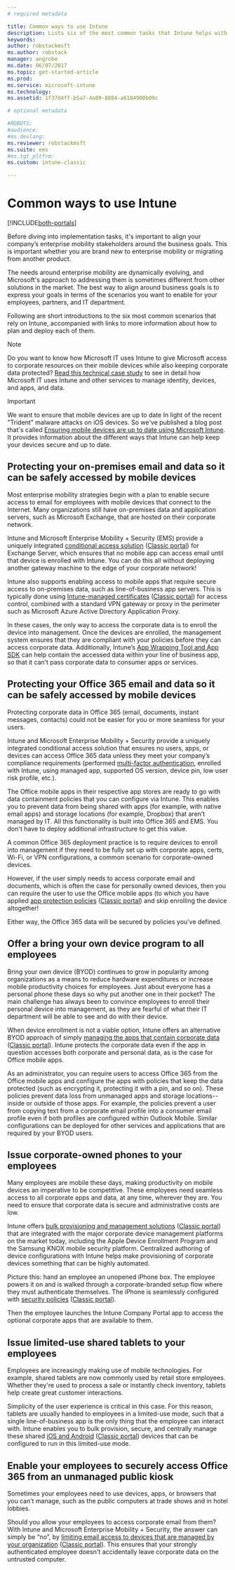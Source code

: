 ```yaml
---
# required metadata

title: Common ways to use Intune 
description: Lists six of the most common tasks that Intune helps with
keywords:
author: robstackmsft
ms.author: robstack
manager: angrobe
ms.date: 06/07/2017
ms.topic: get-started-article
ms.prod:
ms.service: microsoft-intune
ms.technology:
ms.assetid: 1f37d4ff-b5a7-4a89-8884-a6184908b09c

# optional metadata

#ROBOTS:
#audience:
#ms.devlang:
ms.reviewer: robstackmsft
ms.suite: ems
#ms.tgt_pltfrm:
ms.custom: intune-classic

---
```


# Common ways to use Intune

[!INCLUDE[both-portals](./includes/note-for-both-portals.md)]

Before diving into implementation tasks, it's important to align your company’s enterprise mobility stakeholders around the business goals.  This is important whether you are brand new to enterprise mobility or migrating from another product.  

The needs around enterprise mobility are dynamically evolving, and Microsoft's approach to addressing them is sometimes different from other solutions in the market. The best way to align around business goals is to express your goals in terms of the scenarios you want to enable for your employees, partners, and IT department.  

Following are short introductions to the six most common scenarios that rely on Intune, accompanied with links to more information about how to plan and deploy each of them.

>[!NOTE]
>Do you want to know how Microsoft IT uses Intune to give Microsoft access to corporate resources on their mobile devices while also keeping corporate data protected? [Read this technical case study](https://www.microsoft.com/itshowcase/Article/Content/588) to see in detail how Microsoft IT uses Intune and other services to manage identity, devices, and apps, and data.  

>[!IMPORTANT]
>We want to ensure that mobile devices are up to date
>In light of the recent "Trident" malware attacks on iOS devices. So we've published a blog post that's called [Ensuring mobile devices are up to date using Microsoft Intune](https://blogs.technet.microsoft.com/enterprisemobility/2016/08/26/ensuring-mobile-devices-are-up-to-date-using-microsoft-intune/). It provides information about the different ways that Intune can help keep your devices secure and up to date.

## Protecting your on-premises email and data so it can be safely accessed by mobile devices
Most enterprise mobility strategies begin with a plan to enable secure access to email for employees with mobile devices that connect to the Internet. Many organizations still have on-premises data and application servers, such as Microsoft Exchange, that are hosted on their corporate network.


Intune and Microsoft Enterprise Mobility + Security  (EMS) provide a uniquely integrated [conditional access solution](conditional-access.md) ([Classic portal](/intune-classic/deploy-use/restrict-access-to-email-and-o365-services-with-microsoft-intune)) for Exchange Server, which ensures that no mobile app can access email until that device is enrolled with Intune. You can do this all without deploying another gateway machine to the edge of your corporate network!

Intune also supports enabling access to mobile apps that require secure access to on-premises data, such as line-of-business app servers. This is typically done using [Intune-managed certificates](certificates-configure.md) ([Classic portal](/intune-classic/deploy-use/secure-resource-access-with-certificate-profiles)) for access control, combined with a standard VPN gateway or proxy in the perimeter such as Microsoft Azure Active Directory Application Proxy.  

In these cases, the only way to access the corporate data is to enroll the device into management. Once the devices are enrolled, the management system ensures that they are compliant with your policies before they can access corporate data. Additionally, Intune’s [App Wrapping Tool and App SDK](apps-prepare-mobile-application-management.md) can help contain the accessed data within your line of business app, so that it can’t pass corporate data to consumer apps or services.

<!-- Learn more about how to plan and deploy Intune to help secure on-premises email and data. -->


## Protecting your Office 365 email and data so it can be safely accessed by mobile devices
Protecting corporate data in Office 365 (email, documents, instant messages, contacts) could not be easier for you or more seamless for your users.


Intune and Microsoft Enterprise Mobility + Security provide a uniquely integrated conditional access solution that ensures no users, apps, or devices can access Office 365 data unless they meet your company’s compliance requirements (performed [multi-factor authentication](/intune-classic/deploy-use/multi-factor-authentication-azure-active-directory), enrolled with Intune, using managed app, supported OS version, device pin, low user risk profile, etc.).


The Office mobile apps in their respective app stores are ready to go with data containment policies that you can configure via Intune. This enables you to prevent data from being shared with apps (for example, with native email apps) and storage locations (for example, Dropbox) that aren’t managed by IT. All this functionality is built into Office 365 and EMS. You don't have to deploy additional infrastructure to get this value.

A common Office 365 deployment practice is to require devices to enroll into management if they need to be fully set up with corporate apps, certs, Wi-Fi, or VPN configurations, a common scenario for corporate-owned devices.  


However, if the user simply needs to access corporate email and documents, which is often the case for personally owned devices, then you can require the user to use the Office mobile apps (to which you have applied [app protection policies](app-protection-policies.md) ([Classic portal](/intune-classic/deploy-use/protect-apps-and-data-with-microsoft-intune)) and skip enrolling the device altogether!  



Either way, the Office 365 data will be secured by policies you’ve defined.

<!-- Learn more about how to plan and deploy Intune to help secure Office 365 email and data. -->


## Offer a bring your own device program to all employees
Bring your own device (BYOD) continues to grow in popularity among organizations as a means to reduce hardware expenditures or increase mobile productivity choices for employees. Just about everyone has a personal phone these days so why put another one in their pocket? The main challenge has always been to convince employees to enroll their personal device into management, as they are fearful of what their IT department will be able to see and do with their device.  

When device enrollment is not a viable option, Intune offers an alternative BYOD approach of simply [managing the apps that contain corporate data](app-protection-policies.md) ([Classic portal](/intune-classic/deploy-use/protect-apps-and-data-with-microsoft-intune)). Intune protects the corporate data even if the app in question accesses both corporate and personal data, as is the case for Office mobile apps.  

As an administrator, you can require users to access Office 365 from the Office mobile apps and configure the apps with policies that keep the data protected (such as encrypting it, protecting it with a pin, and so on). These policies prevent data loss from unmanaged apps and storage locations--inside or outside of those apps. For example, the policies prevent a user from copying text from a corporate email profile into a consumer email profile even if both profiles are configured within Outlook Mobile. Similar configurations can be deployed for other services and applications that are required by your BYOD users.

<!-- Learn more about how to plan and deploy Intune to support BYOD.-->

## Issue corporate-owned phones to your employees
Many employees are mobile these days, making productivity on mobile devices an imperative to be competitive. These employees need seamless access to all corporate apps and data, at any time, wherever they are. You need to ensure that corporate data is secure and administrative costs are low.  

Intune offers [bulk provisioning and management solutions](device-enrollment.md) ([Classic portal](/intune-classic/deploy-use/manage-corporate-owned-devices)) that are integrated with the major corporate device management platforms on the market today, including the Apple Device Enrollment Program and the Samsung KNOX mobile security platform. Centralized authoring of device configurations with Intune helps make provisioning of corporate devices something that can be highly automated.  

Picture this: hand an employee an unopened iPhone box. The employee powers it on and is walked through a corporate-branded setup flow where they must authenticate themselves. The iPhone is seamlessly configured with [security policies](device-profiles.md) ([Classic portal](/intune-classic/deploy-use/manage-settings-and-features-on-your-devices-with-microsoft-intune-policies)).

Then the employee launches the Intune Company Portal app to access the optional corporate apps that are available to them.

<!-- Learn more about how to plan and deploy Intune to support corporate owned devices. -->

## Issue limited-use shared tablets to your employees
Employees are increasingly making use of mobile technologies. For example, shared tablets are now commonly used by retail store employees.  Whether they're used to process a sale or instantly check inventory, tablets help create great customer interactions.

Simplicity of the user experience is critical in this case. For this reason, tablets are usually handed to employees in a limited-use mode, such that a single line-of-business app is the only thing that the employee can interact with. Intune enables you to bulk provision, secure, and centrally manage these shared [iOS and Android](device-profiles.md) ([Classic portal](/intune-classic/deploy-use/manage-settings-and-features-on-your-devices-with-microsoft-intune-policies)) devices that can be configured to run in this limited-use mode.

<!-- Learn more about how to plan and deploy Intune to support shared tablets. -->

## Enable your employees to securely access Office 365 from an unmanaged public kiosk
Sometimes your employees need to use devices, apps, or browsers that you can’t manage, such as the public computers at trade shows and in hotel lobbies.

Should you allow your employees to access corporate email from them? With Intune and Microsoft Enterprise Mobility + Security, the answer can simply be “no”, by [limiting email access to devices that are managed by your organization](conditional-access.md) ([Classic portal](/intune-classic/deploy-use/restrict-access-to-email-and-o365-services-with-microsoft-intune)). This ensures that your strongly authenticated employee doesn't accidentally leave corporate data on the untrusted computer.
